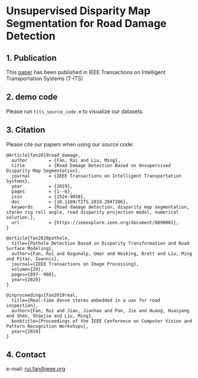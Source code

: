 # Unsupervised Disparity Map Segmentation for Road Damage Detection

## 1. Publication

This [paper](https://ieeexplore.ieee.org/document/8890001) has been published in IEEE Transactions on Intelligent Transportation Systems (T-ITS)

## 2. demo code
Please run `tits_source_code.m` to visualize our datasets.

## 3. Citation

Please cite our papers when using our source code:

```
@Article{fan2019road_damage,
  author        = {Fan, Rui and Liu, Ming},
  title         = {Road Damage Detection Based on Unsupervised Disparity Map Segmentation},
  journal       = {IEEE Transactions on Intelligent Transportation Systems},
  year          = {2019},
  pages         = {1--6},
  issn          = {1524-9050},
  doi           = {10.1109/TITS.2019.2947206},
  keywords      = {Road damage detection, disparity map segmentation, stereo rig roll angle, road disparity projection model, numerical solution.},
  url           = {https://ieeexplore.ieee.org/document/8890001},
}
```
```
@article{fan2020pothole,
  title={Pothole Detection Based on Disparity Transformation and Road Surface Modeling},
  author={Fan, Rui and Ozgunalp, Umar and Hosking, Brett and Liu, Ming and Pitas, Ioannis},
  journal={IEEE Transactions on Image Processing},
  volume={29},
  pages={897--908},
  year={2020}
}
```
```
@inproceedings{fan2019real,
  title={Real-time dense stereo embedded in a uav for road inspection},
  author={Fan, Rui and Jiao, Jianhao and Pan, Jie and Huang, Huaiyang and Shen, Shaojie and Liu, Ming},
  booktitle={Proceedings of the IEEE Conference on Computer Vision and Pattern Recognition Workshops},
  year={2019}
}
```

## 4. Contact

e-mail: rui.fan@ieee.org
